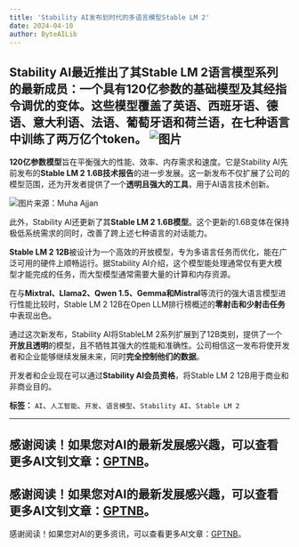 ```yaml
---
title: 'Stability AI发布划时代的多语言模型Stable LM 2'
date: 2024-04-10
author: ByteAILib
---
```



Stability AI最近推出了其**Stable LM 2语言模型系列**的最新成员：一个具有**120亿参数**的基础模型及其经指令调优的变体。这些模型覆盖了**英语、西班牙语、德语、意大利语、法语、葡萄牙语和荷兰语**，在七种语言中训练了**两万亿个token**。
![图片](https://www.artificialintelligence-news.com/wp-content/uploads/sites/9/2024/04/stability-ai-stable-lm-2-language-model-artificial-intelligence-development.jpeg)
---


**120亿参数模型**旨在平衡强大的性能、效率、内存需求和速度。它是Stability AI先前发布的**Stable LM 2 1.6B技术报告**的进一步发展。这一新发布不仅扩展了公司的模型范围，还为开发者提供了一个**透明且强大的工具**，用于AI语言技术创新。

![图片来源：Muha Ajjan](https://www.artificialintelligence-news.com/wp-content/uploads/sites/9/2024/04/stable-lm-2-leaderboard-2048x596.png)

此外，Stability AI还更新了其**Stable LM 2 1.6B模型**。这个更新的1.6B变体在保持极低系统需求的同时，改善了跨上述七种语言的对话能力。

**Stable LM 2 12B**被设计为一个高效的开放模型，专为多语言任务而优化，能在广泛可用的硬件上顺畅运行。据Stability AI介绍，这个模型能处理通常仅有更大模型才能完成的任务，而大型模型通常需要大量的计算和内存资源。

在与**Mixtral、Llama2、Qwen 1.5、Gemma和Mistral**等流行的强大语言模型进行性能比较时，Stable LM 2 12B在Open LLM排行榜概述的**零射击和少射击任务**中表现出色。

通过这次新发布，Stability AI将StableLM 2系列扩展到了12B类别，提供了一个**开放且透明**的模型，且不牺牲其强大的性能和准确性。公司相信这一发布将使开发者和企业能够继续发展未来，同时**完全控制他们的数据**。

开发者和企业现在可以通过**Stability AI会员资格**，将Stable LM 2 12B用于商业和非商业目的。



**标签：** `AI`、`人工智能`、`开发`、`语言模型`、`Stability AI`、`Stable LM 2`

---
感谢阅读！如果您对AI的最新发展感兴趣，可以查看更多AI文钊文章：[GPTNB](https://gptnb.com)。
---
感谢阅读！如果您对AI的最新发展感兴趣，可以查看更多AI文钊文章：[GPTNB](https://gptnb.com)。
---
感谢阅读！如果您对AI的更多资讯，可以查看更多AI文章：[GPTNB](https://gptnb.com)。